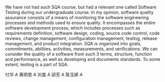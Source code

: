 We have not had such SQA course, but had a relevant one called Software Testing during our undergraduate course. In my opinion, software quality assurance consists of a means of monitoring the software engineering processes and methods used to ensure quality. It encompasses the entire software development process, which includes processes such as requirements definition, software design, coding, source code control, code reviews, change management, configuration management, testing, release management, and product integration. SQA is organized into goals, commitments, abilities, activities, measurements, and verifications. We can consider the quality of a software from such 3 terms, structure, function and performance, as well as developing and documents standards. To some extent, testing is a part of SQA.


付华 A
黄明恩 A
刘苗 A
邱芳 A
陈玉婷 A
